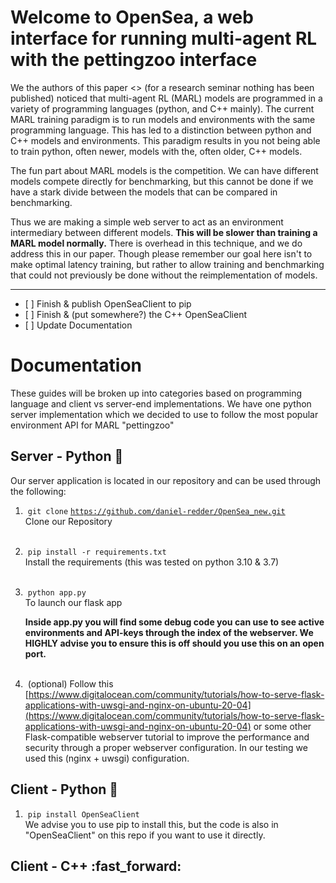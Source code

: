 # Welcome to OpenSea, a web interface for running multi-agent RL with the pettingzoo interface

We the authors of this paper \<> (for a research seminar nothing has been published) noticed that multi-agent RL (MARL) models are programmed in a variety of programming languages (python, and C++ mainly). The current MARL training paradigm is to run models and environments with the same programming language. This has led to a distinction between python and C++ models and environments. This paradigm results in you not being able to train python, often newer, models with the, often older, C++ models. 

The fun part about MARL models is the competition. We can have different models compete directly for benchmarking, but this cannot be done if we have a stark divide between the models that can be compared in benchmarking. 

Thus we are making a simple web server to act as an environment intermediary between different models. **This will be slower than training a MARL model normally.** There is overhead in this technique, and we do address this in our paper. Though please remember our goal here isn't to make optimal latency training, but rather to allow training and benchmarking that could not previously be done without the reimplementation of models.  

---

*    [ ]  Finish & publish OpenSeaClient to pip
*    [ ]  Finish & (put somewhere?) the C++ OpenSeaClient
*    [ ]  Update Documentation

# Documentation

These guides will be broken up into categories based on programming language and client vs server-end implementations. We have one python server implementation which we decided to use to follow the most popular environment API for MARL "pettingzoo"

## Server - Python :snake: 

Our server application is located in our repository and can be used through the following:

1.   `git clone` [`https://github.com/daniel-redder/OpenSea_new.git`](https://github.com/daniel-redder/OpenSea_new.git)     
    Clone our Repository  
     
2.   `pip install -r requirements.txt`   
    Install the requirements (this was tested on python 3.10 & 3.7)  
     
3.   `python app.py`  
    To launch our flask app  
      
    **Inside app.py you will find some debug code you can use to see active environments and API-keys through the index of the webserver. We HIGHLY advise you to ensure this is off should you use this on an open port.**   
     
4.   (optional) Follow this [https://www.digitalocean.com/community/tutorials/how-to-serve-flask-applications-with-uwsgi-and-nginx-on-ubuntu-20-04](https://www.digitalocean.com/community/tutorials/how-to-serve-flask-applications-with-uwsgi-and-nginx-on-ubuntu-20-04) or some other Flask-compatible webserver tutorial to improve the performance and security through a proper webserver configuration. In our testing we used this (nginx + uwsgi) configuration.

## Client - Python :snake: 

1.   `pip install OpenSeaClient`   
    We advise you to use pip to install this, but the code is also in "OpenSeaClient" on this repo if you want to use it directly. 

## Client - C++ :fast\_forward:
